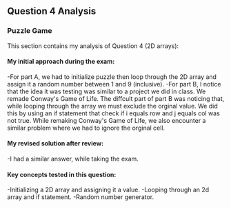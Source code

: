 ## Question 4 Analysis
### Puzzle Game

This section contains my analysis of Question 4 (2D arrays):

#### My initial approach during the exam:
  -For part A, we had to initialize puzzle then loop through the 2D array and assign it a random number between 1 and 9 (inclusive). 
  -For part B, I notice that the idea it was testing was similar to a project we did in class. We remade Conway's Game of Life. The diffcult part of part B was noticing that, while looping through the array we must exclude the orginal value. We did this by using an if statement that check if i equals row and j equals col was not true. While remaking Conway's Game of Life, we also encounter a similar problem where we had to ignore the orginal cell. 
  
#### My revised solution after review:
  -I had a similar answer, while taking the exam.
  
#### Key concepts tested in this question:
  -Initializing a 2D array and assigning it a value.
  -Looping through an 2d array and if statement.
  -Random number generator.

